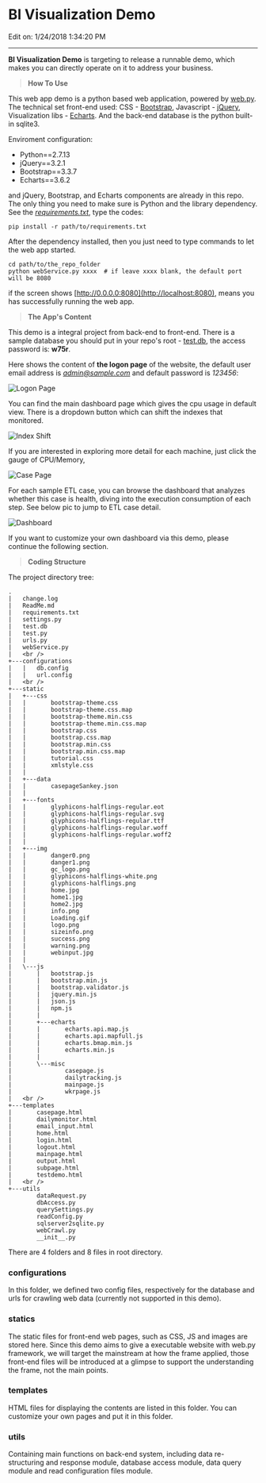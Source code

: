 # BI Visualization Demo #
Edit on: 1/24/2018 1:34:20 PM   

----------

**BI Visualization Demo** is targeting to release a runnable demo, which makes you can directly operate on it to address your business.

> **How To Use** 

This web app demo is a python based web application, powered by [web.py](http://webpy.org/). The technical set front-end used: CSS - [Bootstrap](http://www.runoob.com/bootstrap/bootstrap-tab-plugin.html), Javascript - [jQuery](http://jquery.com/), Visualization libs - [Echarts](http://echarts.baidu.com/). And the back-end database is the python built-in sqlite3.

Enviroment configuration:

- Python==2.7.13
- jQuery==3.2.1
- Bootstrap==3.3.7 
- Echarts==3.6.2

and jQuery, Bootstrap, and Echarts components are already in this repo. The only thing you need to make sure is Python and the library dependency. See the [*requirements.txt*](./requirements.txt), type the codes:

	pip install -r path/to/requirements.txt

After the dependency installed, then you just need to type commands to let the web app started.

	cd path/to/the_repo_folder
	python webService.py xxxx  # if leave xxxx blank, the default port will be 8080
	
if the screen shows [http://0.0.0.0:8080](http://localhost:8080), means you has successfully running the web app.

> **The App's Content**

This demo is a integral project from back-end to front-end. There is a sample database you should put in your repo's root - [test.db](https://pan.baidu.com/s/1dkqUJ0), the access password is: **w75r**.

Here shows the content of **the logon page** of the website, the default user email address is *admin@sample.com* and default password is *123456*:

![Logon Page](https://i.imgur.com/ueLmXH5.gif)

You can find the main dashboard page which gives the cpu usage in default view. There is a dropdown button which can shift the indexes that monitored.

![Index Shift](https://i.imgur.com/YpfcN2X.gif)

If you are interested in exploring more detail for each machine, just click the gauge of CPU/Memory,

![Case Page](https://i.imgur.com/tjwkeqt.gif)

For each sample ETL case, you can browse the dashboard that analyzes whether this case is health, diving into the execution consumption of each step. See below pic to jump to ETL case detail.

![Dashboard](https://i.imgur.com/54g5inp.gif)

If you want to customize your own dashboard via this demo, please continue the following section.


> **Coding Structure**

The project directory tree:

	.
	|   change.log
	|   ReadMe.md
	|   requirements.txt
	|   settings.py
	|   test.db
	|   test.py
	|   urls.py
	|   webService.py
	|   <br />
	+---configurations
	|   |   db.config
	|   |   url.config
	|   <br />            
	+---static
	|   +---css
	|   |       bootstrap-theme.css
	|   |       bootstrap-theme.css.map
	|   |       bootstrap-theme.min.css
	|   |       bootstrap-theme.min.css.map
	|   |       bootstrap.css
	|   |       bootstrap.css.map
	|   |       bootstrap.min.css
	|   |       bootstrap.min.css.map
	|   |       tutorial.css
	|   |       xmlstyle.css
	|   |       
	|   +---data
	|   |       casepageSankey.json
	|   |       
	|   +---fonts
	|   |       glyphicons-halflings-regular.eot
	|   |       glyphicons-halflings-regular.svg
	|   |       glyphicons-halflings-regular.ttf
	|   |       glyphicons-halflings-regular.woff
	|   |       glyphicons-halflings-regular.woff2
	|   |       
	|   +---img
	|   |       danger0.png
	|   |       danger1.png
	|   |       gc_logo.png
	|   |       glyphicons-halflings-white.png
	|   |       glyphicons-halflings.png
	|   |       home.jpg
	|   |       home1.jpg
	|   |       home2.jpg
	|   |       info.png
	|   |       Loading.gif
	|   |       logo.png
	|   |       sizeinfo.png
	|   |       success.png
	|   |       warning.png
	|   |       webinput.jpg
	|   |       
	|   \---js
	|       |   bootstrap.js
	|       |   bootstrap.min.js
	|       |   bootstrap.validator.js
	|       |   jquery.min.js
	|       |   json.js
	|       |   npm.js
	|       |   
	|       +---echarts
	|       |       echarts.api.map.js
	|       |       echarts.api.mapfull.js
	|       |       echarts.bmap.min.js
	|       |       echarts.min.js
	|       |       
	|       \---misc
	|               casepage.js
	|               dailytracking.js
	|               mainpage.js
	|               wkrpage.js
	|   <br />            
	+---templates
	|       casepage.html
	|       dailymonitor.html
	|       email_input.html
	|       home.html
	|       login.html
	|       logout.html
	|       mainpage.html
	|       output.html
	|       subpage.html
	|       testdemo.html
	|   <br />       
	+---utils
	        dataRequest.py
	        dbAccess.py
	        querySettings.py
	        readConfig.py
	        sqlserver2sqlite.py
	        webCrawl.py
	        __init__.py
	        
There are 4 folders and 8 files in root directory. 

### configurations ###

In this folder, we defined two config files, respectively for the database and urls for crawling web data (currently not supported in this demo).

### statics ###

The static files for front-end web pages, such as CSS, JS and images are stored here. Since this demo aims to give a executable website with web.py framework, we will target the mainstream at how the frame applied, those front-end files will be introduced at a glimpse to support the understanding the frame, not the main points.

### templates ###

HTML files for displaying the contents are listed in this folder. You can customize your own pages and put it in this folder.

### utils ###

Containing main functions on back-end system, including data re-structuring and response module, database access module, data query module and read configuration files module.

   